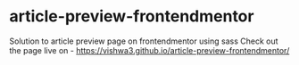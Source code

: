 # article-preview-frontendmentor
Solution to article preview page on frontendmentor using sass
Check out the page live on - https://vishwa3.github.io/article-preview-frontendmentor/
